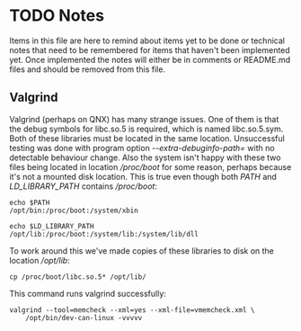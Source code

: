 # TODO Notes

Items in this file are here to remind about items yet to be done or technical
notes that need to be remembered for items that haven't been implemented yet.
Once implemented the notes will either be in comments or README.md files and
should be removed from this file.


## Valgrind

Valgrind (perhaps on QNX) has many strange issues. One of them is that the
debug symbols for libc.so.5 is required, which is named libc.so.5.sym. Both of
these libraries must be located in the same location.
Unsuccessful testing was done with program option _--extra-debuginfo-path=_
with no detectable behaviour change.
Also the system isn't happy with these two files being located in location
_/proc/boot_ for some reason, perhaps because it's not a mounted disk location.
This is true even though both _PATH_ and _LD_LIBRARY_PATH_ contains
_/proc/boot_:

    echo $PATH
    /opt/bin:/proc/boot:/system/xbin
    
    echo $LD_LIBRARY_PATH
    /opt/lib:/proc/boot:/system/lib:/system/lib/dll

To work around this we've made copies of these libraries to disk on the location
_/opt/lib_:

    cp /proc/boot/libc.so.5* /opt/lib/

This command runs valgrind successfully:

    valgrind --tool=memcheck --xml=yes --xml-file=vmemcheck.xml \
        /opt/bin/dev-can-linux -vvvvv

